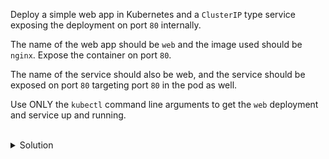 Deploy a simple web app in Kubernetes and a `ClusterIP` type service exposing the deployment on port `80` internally.

The name of the web app should be `web` and the image used should be `nginx`. Expose the container on port `80`.

The name of the service should also be web, and the service should be exposed on port `80` targeting port `80` in the pod as well.

Use ONLY the `kubectl` command line arguments to get the `web` deployment and service up and running.

<br>
<details><summary>Solution</summary>
<br>

```bash
# create a new deployment based on the `nginx` image and expose the container on port 80
kubectl create deployment web --image=nginx --port=80

# create the service by exposing the deployment `web` and set the service to be exposed on port 80 and target port 80 in the pod
kubectl expose deployment web --port=80 --target-port=80
```{{exec}}

</details>